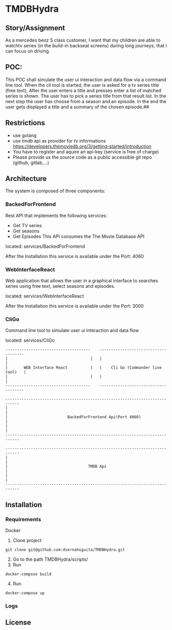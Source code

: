 # TMDBHydra
## Story/Assignment
As a mercedes benz S class customer, I want that my children
are able to watchtv series (in the build-in backseat screens) during long journeys, that i can focus on driving.

## POC:
This POC shall simulate the user ui interaction and data flow via a command line tool.
When the cli tool is started, the user is asked for a tv series title (free text), After the user enters a title and presses enter a list of matched series is shown.
The user has to pick a series title from that result list. In the next step the user has choose from a season and an episode.
In the end the user gets displayed a title and a summary of the chosen episode.##

## Restrictions
* use golang
* use tmdb api as provider for tv informations https://developers.themoviedb.org/3/getting-started/introduction
* You have to register and aquire an api-key (service is free of charge)
* Please provide us the source code as a public accessible git repo (github, gitlab,...)

## Architecture
The system is composed of three components:

### BackedForFrontend
Rest API that implements the following services:
* Get TV series
* Get seasons
* Get Episodes
This API consumes the The Movie Database API

located: services/BackedForFrontend

After the Installation this service is available under the Port: 4060

### WebInterfaceReact
Web application that allows the user in a graphical interface to searches series using free text, select seasons and episodes.

located: services/WebInterfaceReact

After the Installation this service is available under the Port: 3000

### CliGo
Command line tool to simulate user ui interaction and data flow

located: services/CliGo

```
-------------------------------------    -------------------------------------
|                                    |   |                                   |
|       WEB Interface React          |   |    Cli Go (Commander line tool)   |  
|                                    |   |                                   |
-------------------------------------    -------------------------------------

----------------------------------------------------------------------------
|                                                                          |
|                          BackedForFrontend Api(Port 4060)                |
|                                                                          |   
----------------------------------------------------------------------------

----------------------------------------------------------------------------
|                                                                          |
|                                   TMDB Api                               |
|                                                                          |  
----------------------------------------------------------------------------
```

## Installation
### Requirements
Docker

1. Clone project
```
git clone git@github.com:dsernahiguita/TMDBHydra.git
```
2. Go to the path TMDBHydra/scripts/
3. Run
```
docker-compose build
```
4. Run
```
docker-compose up
```

### Logs
## License
